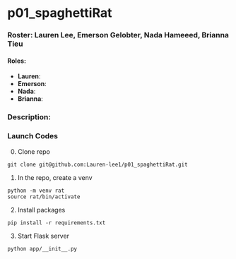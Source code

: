 # p01_spaghettiRat

### Roster: **Lauren Lee**, Emerson Gelobter, Nada Hameeed, Brianna Tieu
#### Roles:
* **Lauren**:
* **Emerson**:
* **Nada**:
* **Brianna**:

### Description:

### Launch Codes
0. Clone repo

```
git clone git@github.com:Lauren-lee1/p01_spaghettiRat.git
```

1. In the repo, create a venv
```
python -m venv rat
source rat/bin/activate
```

2. Install packages
```
pip install -r requirements.txt
```

3. Start Flask server 
```
python app/__init__.py
```
